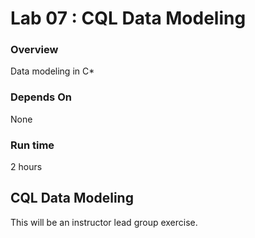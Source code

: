 <link rel='stylesheet' href='../assets/css/main.css'/>

 

Lab 07 : CQL Data Modeling
====================

### Overview
Data modeling in C*

### Depends On 
None

### Run time
2 hours

## CQL Data Modeling
This will be an instructor lead group exercise.